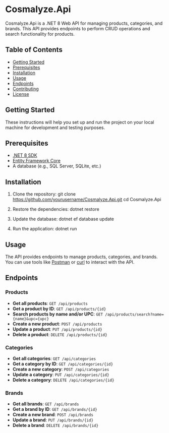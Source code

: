 # Cosmalyze.Api

Cosmalyze.Api is a .NET 8 Web API for managing products, categories, and brands. This API provides endpoints to perform CRUD operations and search functionality for products.

## Table of Contents

- [Getting Started](#getting-started)
- [Prerequisites](#prerequisites)
- [Installation](#installation)
- [Usage](#usage)
- [Endpoints](#endpoints)
- [Contributing](#contributing)
- [License](#license)

## Getting Started

These instructions will help you set up and run the project on your local machine for development and testing purposes.

## Prerequisites

- [.NET 8 SDK](https://dotnet.microsoft.com/download/dotnet/8.0)
- [Entity Framework Core](https://docs.microsoft.com/en-us/ef/core/)
- A database (e.g., SQL Server, SQLite, etc.)

## Installation

1. Clone the repository:
   git clone https://github.com/yourusername/Cosmalyze.Api.git cd Cosmalyze.Api

2. Restore the dependencies:
   dotnet restore

3. Update the database:
   dotnet ef database update

4. Run the application:
   dotnet run

## Usage

The API provides endpoints to manage products, categories, and brands. You can use tools like [Postman](https://www.postman.com/) or [curl](https://curl.se/) to interact with the API.

## Endpoints

### Products

- **Get all products**: `GET /api/products`
- **Get a product by ID**: `GET /api/products/{id}`
- **Search products by name and/or UPC**: `GET /api/products/search?name={name}&upc={upc}`
- **Create a new product**: `POST /api/products`
- **Update a product**: `PUT /api/products/{id}`
- **Delete a product**: `DELETE /api/products/{id}`

### Categories

- **Get all categories**: `GET /api/categories`
- **Get a category by ID**: `GET /api/categories/{id}`
- **Create a new category**: `POST /api/categories`
- **Update a category**: `PUT /api/categories/{id}`
- **Delete a category**: `DELETE /api/categories/{id}`

### Brands

- **Get all brands**: `GET /api/brands`
- **Get a brand by ID**: `GET /api/brands/{id}`
- **Create a new brand**: `POST /api/brands`
- **Update a brand**: `PUT /api/brands/{id}`
- **Delete a brand**: `DELETE /api/brands/{id}`

   
   
   
